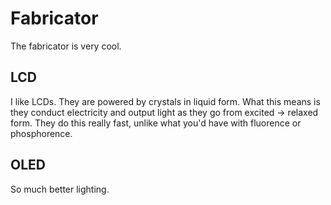 # Fabricator

The fabricator is very cool.

## LCD

I like LCDs. They are powered by crystals in liquid form. What this means is they conduct electricity and output light as they go from excited -> relaxed form. They do this really fast, unlike what you'd have with fluorence or phosphorence.

## OLED

So much better lighting.
